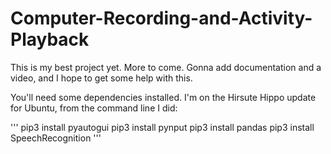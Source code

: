# Computer-Recording-and-Activity-Playback
This is my best project yet. More to come. Gonna add documentation and a video, and I hope to get some help with this.

You'll need some dependencies installed. I'm on the Hirsute Hippo update for Ubuntu, from the command line I did:

'''
pip3 install pyautogui
pip3 install pynput
pip3 install pandas
pip3 install SpeechRecognition
'''


